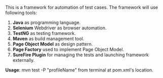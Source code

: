 This is a framework for automation of test cases. The framework will use following tools:
1. **Java** as programming language.
2. **Selenium** Webdriver as browser automation.
3. **TestNG** as testing framework.
4. **Maven** as build management tool.
5. **Page Object Model** as design pattern. 
6. **Page Factory** used to implement Page Object Model.
7. **SureFire Plugin** for managing the tests and launching framework externally.


<b>Usage</b>:  mvn test -P "profileName" from terminal at pom.xml's location.
